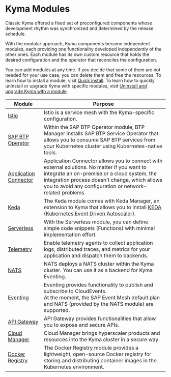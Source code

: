 # Kyma Modules

Classic Kyma offered a fixed set of preconfigured components whose development rhythm was synchronized and determined by the release schedule.

With the modular approach, Kyma components became independent modules, each providing one functionality developed independently of the other ones. Each module has its own custom resource that holds the desired configuration and the operator that reconciles the configuration.

You can add modules at any time. If you decide that some of them are not needed for your use case, you can delete them and free the resources. To learn how to install a module, visit [Quick install](../02-get-started/01-quick-install.md). To learn how to quickly uninstall or upgrade Kyma with specific modules, visit [Uninstall and upgrade Kyma with a module](../02-get-started/08-uninstall-upgrade-kyma-module.md).

| Module | Purpose |
|---|---|
| [Istio](https://kyma-project.io/#/istio/user/README) | Istio is a service mesh with the Kyma-specific configuration. |
| [SAP BTP Operator](https://kyma-project.io/#/btp-manager/user/README.md) | Within the SAP BTP Operator module, BTP Manager installs SAP BTP Service Operator that allows you to consume SAP BTP services from your Kubernetes cluster using Kubernetes-native tools. |
| [Application Connector](https://kyma-project.io/#/application-connector-manager/user/README) | Application Connector allows you to connect with external solutions. No matter if you want to integrate an on-premise or a cloud system, the integration process doesn't change, which allows you to avoid any configuration or network-related problems. |
| [Keda](https://kyma-project.io//#/keda-manager/user/README.md) | The Keda module comes with Keda Manager, an extension to Kyma that allows you to install [KEDA (Kubernetes Event Driven Autoscaler)](https://keda.sh/). |
| [Serverless](https://kyma-project.io/#/serverless-manager/user/README.md) | With the Serverless module, you can define simple code snippets (Functions) with minimal implementation effort. |
| [Telemetry](https://kyma-project.io/#/telemetry-manager/user/README.md) | Enable telemetry agents to collect application logs, distributed traces, and metrics for your application and dispatch them to backends.|
| [NATS](https://kyma-project.io/#/nats-manager/user/README.md) | NATS deploys a NATS cluster within the Kyma cluster. You can use it as a backend for Kyma Eventing. |
| [Eventing](https://kyma-project.io/#/eventing-manager/user/README) | Eventing provides functionality to publish and subscribe to CloudEvents. <br> At the moment, the SAP Event Mesh default plan and NATS (provided by the NATS module) are supported. |
| [API Gateway](https://kyma-project.io/#/api-gateway/user/README) | API Gateway provides functionalities that allow you to expose and secure APIs. |
| [Cloud Manager](https://kyma-project.io/#/cloud-manager/user/README)| Cloud Manager brings hyperscaler products and resources into the Kyma cluster in a secure way. |
| [Docker Registry](https://kyma-project.io/#/docker-registry/user/README)| The Docker Registry module provides a lightweight, open-source Docker registry for storing and distributing container images in the Kubernetes environment. | <!-- markdown-link-check-disable-line -->
